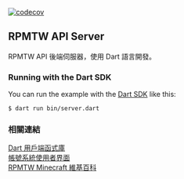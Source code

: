 
[![codecov](https://codecov.io/gh/RPMTW/RPMTW-Server/branch/main/graph/badge.svg?token=NEAZZJO2M6)](https://codecov.io/gh/RPMTW/RPMTW-Server)
## RPMTW API Server

RPMTW API 後端伺服器，使用 Dart 語言開發。

### Running with the Dart SDK

You can run the example with the [Dart SDK](https://dart.dev/get-dart)
like this:

```
$ dart run bin/server.dart
```

### 相關連結
[Dart 用戶端函式庫](https://github.com/RPMTW/RPMTW-API-Client)  
[帳號系統使用者界面](https://github.com/RPMTW/RPMTW-Account-UI)  
[RPMTW Minecraft 維基百科](https://github.com/RPMTW/RPMTW-Wiki)